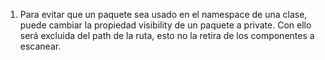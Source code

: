 1. Para evitar que un paquete sea usado en el namespace de una clase, 
puede cambiar la propiedad visibility de un paquete a private. 
Con ello será excluida del path de la ruta, esto no la retira de los componentes a 
escanear.